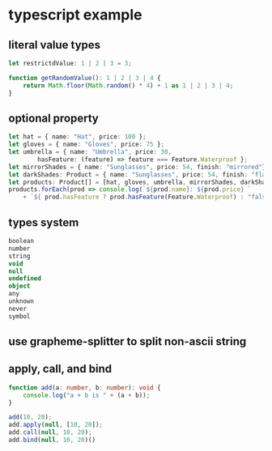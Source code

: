 # typescript example

## literal value types

``` typescript
let restrictdValue: 1 | 2 | 3 = 3;

function getRandomValue(): 1 | 2 | 3 | 4 {
    return Math.floor(Math.random() * 4) + 1 as 1 | 2 | 3 | 4;
}
```

## optional property

``` typescript
let hat = { name: "Hat", price: 100 };
let gloves = { name: "Gloves", price: 75 };
let umbrella = { name: "Umbrella", price: 30,
        hasFeature: (feature) => feature === Feature.Waterproof };
let mirrorShades = { name: "Sunglasses", price: 54, finish: "mirrored"};
let darkShades: Product = { name: "Sunglasses", price: 54, finish: "flat"};
let products: Product[] = [hat, gloves, umbrella, mirrorShades, darkShades];
products.forEach(prod => console.log(`${prod.name}: ${prod.price} `
    + `${ prod.hasFeature ? prod.hasFeature(Feature.Waterproof) : "false" }`));
```


## types system

``` typescript
boolean
number
string
void
null
undefined
object
any
unknown
never
symbol
```

## use grapheme-splitter to split non-ascii string

## apply, call, and bind

``` typescript
function add(a: number, b: number): void {
    console.log("a + b is " + (a + b));
}

add(10, 20);
add.apply(null, [10, 20]);
add.call(null, 10, 20);
add.bind(null, 10, 20)()

```
